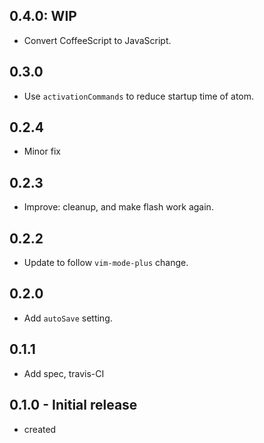 ## 0.4.0: WIP
- Convert CoffeeScript to JavaScript.

## 0.3.0
- Use `activationCommands` to reduce startup time of atom.

## 0.2.4
- Minor fix

## 0.2.3
- Improve: cleanup, and make flash work again.

## 0.2.2
- Update to follow `vim-mode-plus` change.

## 0.2.0
- Add `autoSave` setting.

## 0.1.1
- Add spec, travis-CI

## 0.1.0 - Initial release
- created
